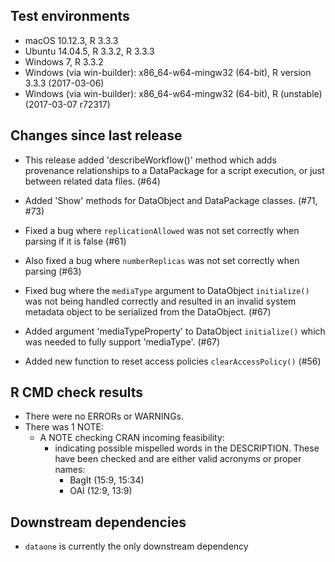 ## Test environments

* macOS 10.12.3, R 3.3.3
* Ubuntu 14.04.5, R 3.3.2, R 3.3.3
* Windows 7, R 3.3.2 
* Windows (via win-builder): x86_64-w64-mingw32 (64-bit), R version 3.3.3 (2017-03-06)
* Windows (via win-builder): x86_64-w64-mingw32 (64-bit), R (unstable) (2017-03-07 r72317)

## Changes since last release

* This release added 'describeWorkflow()' method which adds provenance relationships to a DataPackage
  for a script execution, or just between related data files. (#64)
  
* Added 'Show' methods for DataObject and DataPackage classes. (#71, #73)

* Fixed a bug where `replicationAllowed` was not set correctly when parsing if it is
  false (#61)
  
* Also fixed a bug where `numberReplicas` was not set correctly when parsing (#63)

* Fixed bug where the `mediaType` argument to DataObject `initialize()`
  was not being handled correctly and resulted in an invalid system metadata
  object to be serialized from the DataObject. (#67)
  
* Added argument 'mediaTypeProperty' to DataObject `initialize()` which was
  needed to fully support 'mediaType'. (#67)

* Added new function to reset access policies `clearAccessPolicy()` (#56)

## R CMD check results

* There were no ERRORs or WARNINGs.
* There was 1 NOTE:
  - A NOTE checking CRAN incoming feasibility:
    - indicating possible mispelled words in the DESCRIPTION. These have been checked
      and are either valid acronyms or proper names:
      - BagIt (15:9, 15:34)
      - OAI (12:9, 13:9)

## Downstream dependencies

* `dataone` is currently the only downstream dependency 
